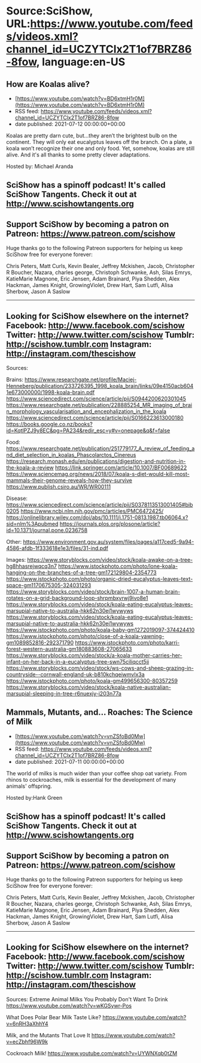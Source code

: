 # Source:SciShow, URL:https://www.youtube.com/feeds/videos.xml?channel_id=UCZYTClx2T1of7BRZ86-8fow, language:en-US

## How are Koalas alive?
 - [https://www.youtube.com/watch?v=BD6xtmH1r0M](https://www.youtube.com/watch?v=BD6xtmH1r0M)
 - RSS feed: https://www.youtube.com/feeds/videos.xml?channel_id=UCZYTClx2T1of7BRZ86-8fow
 - date published: 2021-07-12 00:00:00+00:00

Koalas are pretty darn cute, but...they aren’t the brightest bulb on the continent. They will only eat eucalyptus leaves off the branch. On a plate, a koala won’t recognize their one and only food.  Yet, somehow, koalas are still alive. And it's all thanks to some pretty clever adaptations.

Hosted by: Michael Aranda

SciShow has a spinoff podcast! It's called SciShow Tangents. Check it out at http://www.scishowtangents.org
----------
Support SciShow by becoming a patron on Patreon: https://www.patreon.com/scishow
----------
Huge thanks go to the following Patreon supporters for helping us keep SciShow free for everyone forever:

Chris Peters, Matt Curls, Kevin Bealer, Jeffrey Mckishen, Jacob, Christopher R Boucher, Nazara, charles george, Christoph Schwanke, Ash, Silas Emrys, KatieMarie Magnone, Eric Jensen, Adam Brainard, Piya Shedden, Alex Hackman, James Knight, GrowingViolet, Drew Hart, Sam Lutfi, Alisa Sherbow, Jason A Saslow

----------
Looking for SciShow elsewhere on the internet?
Facebook: http://www.facebook.com/scishow
Twitter: http://www.twitter.com/scishow
Tumblr: http://scishow.tumblr.com
Instagram: http://instagram.com/thescishow
----------
Sources:

Brains:
https://www.researchgate.net/profile/Maciej-Henneberg/publication/233726395_1998_koala_brain/links/09e4150acb6041e673000000/1998-koala-brain.pdf
https://www.sciencedirect.com/science/article/pii/S0944200620301045
https://www.researchgate.net/publication/228885254_MR_imaging_of_brain_morphology_vascularisation_and_encephalization_in_the_koala
https://www.sciencedirect.com/science/article/pii/S0166223613000180
https://books.google.co.nz/books?id=KqtlPZJ9y8EC&pg=PA234&redir_esc=y#v=onepage&q&f=false

Food:
https://www.researchgate.net/publication/251779177_A_review_of_feeding_and_diet_selection_in_koalas_Phascolarctos_Cinereus
https://research.monash.edu/en/publications/digestion-and-nutrition-in-the-koala-a-review
https://link.springer.com/article/10.1007/BF00689622
https://www.sciencemag.org/news/2018/07/koala-s-diet-would-kill-most-mammals-their-genome-reveals-how-they-survive
https://www.publish.csiro.au/WR/WR00111

Disease:
https://www.sciencedirect.com/science/article/pii/S0378113513001405#bib0205
https://www.ncbi.nlm.nih.gov/pmc/articles/PMC6472425/
https://onlinelibrary.wiley.com/doi/abs/10.1111/j.1751-0813.1987.tb06064.x?sid=nlm%3Apubmed
https://journals.plos.org/plosone/article?id=10.1371/journal.pone.0236758

Other:
https://www.environment.gov.au/system/files/pages/a117ced5-9a94-4586-afdb-1f333618e1e3/files/31-ind.pdf

Images:
https://www.storyblocks.com/video/stock/koala-awake-on-a-tree-hg8hhasrejwqcq3n7
https://www.istockphoto.com/photo/lone-koala-hanging-on-the-branches-of-a-tree-gm172129804-2354773
https://www.istockphoto.com/photo/organic-dried-eucalyptus-leaves-text-space-gm1170675305-324031293
https://www.storyblocks.com/video/stock/brain-1007-a-human-brain-rotates-on-a-grid-background-loop-shrpmbxyrwj9ivo8e1
https://www.storyblocks.com/video/stock/koala-eating-eucalyptus-leaves-marsupial-native-to-australia-hkk62n30ej1wywyws
https://www.storyblocks.com/video/stock/koala-eating-eucalyptus-leaves-marsupial-native-to-australia-hkk62n30ej1wywyws
https://www.istockphoto.com/photo/koala-baby-gm1272019097-374424410
https://www.istockphoto.com/photo/close-of-a-koala-yawning-gm1089852816-292371790
https://www.istockphoto.com/photo/karri-forest-western-australia-gm180883608-27065633
https://www.storyblocks.com/video/stock/a-koala-mother-carries-her-infant-on-her-back-in-a-eucalyptus-tree-swn75ciliqcct5ji
https://www.storyblocks.com/video/stock/ws-cows-and-sheep-grazing-in-countryside--cornwall-england-uk-b810kchqeiwmvlx3a
https://www.istockphoto.com/photo/koala-gm499656300-80357259
https://www.storyblocks.com/video/stock/koala-native-australian-marsupial-sleeping-in-tree-r6nuexjy-j203n77a

## Mammals, Mutants, and… Roaches: The Science of Milk
 - [https://www.youtube.com/watch?v=vnZSfoBd0Mw](https://www.youtube.com/watch?v=vnZSfoBd0Mw)
 - RSS feed: https://www.youtube.com/feeds/videos.xml?channel_id=UCZYTClx2T1of7BRZ86-8fow
 - date published: 2021-07-11 00:00:00+00:00

The world of milks is much wider than your coffee shop oat variety. From rhinos to cockroaches, milk is essential for the development of many animals' offspring.

Hosted by:Hank Green

SciShow has a spinoff podcast! It's called SciShow Tangents. Check it out at http://www.scishowtangents.org
----------
Support SciShow by becoming a patron on Patreon: https://www.patreon.com/scishow
----------
Huge thanks go to the following Patreon supporters for helping us keep SciShow free for everyone forever:

Chris Peters, Matt Curls, Kevin Bealer, Jeffrey Mckishen, Jacob, Christopher R Boucher, Nazara, charles george, Christoph Schwanke, Ash, Silas Emrys, KatieMarie Magnone, Eric Jensen, Adam Brainard, Piya Shedden, Alex Hackman, James Knight, GrowingViolet, Drew Hart, Sam Lutfi, Alisa Sherbow, Jason A Saslow

----------
Looking for SciShow elsewhere on the internet?
Facebook: http://www.facebook.com/scishow
Twitter: http://www.twitter.com/scishow
Tumblr: http://scishow.tumblr.com
Instagram: http://instagram.com/thescishow
----------
Sources:
Extreme Animal Milks You Probably Don't Want To Drink 
https://www.youtube.com/watch?v=wKGSywr-Pos

What Does Polar Bear Milk Taste Like? 
https://www.youtube.com/watch?v=6nRH3aXhhY4

Milk, and the Mutants That Love It 
https://www.youtube.com/watch?v=ecZbhf96W9k

Cockroach Milk!
https://www.youtube.com/watch?v=UYWNXqb0tZM

